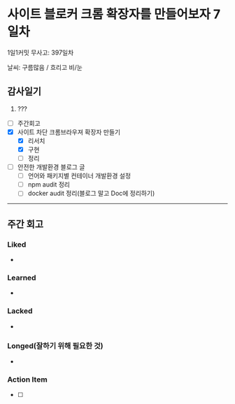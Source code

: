 # 사이트 블로커 크롬 확장자를 만들어보자 7일차

1일1커밋 무사고: 397일차

날씨: 구름많음 / 흐리고 비/눈

## 감사일기

1. ???

- [ ] 주간회고
- [x] 사이트 차단 크롬브라우져 확장자 만들기
  - [x] 리서치
  - [x] 구현
  - [ ] 정리
- [ ] 안전한 개발환경 블로그 글
  - [ ] 언어와 패키지별 컨테이너 개발환경 설정
  - [ ] npm audit 정리
  - [ ] docker audit 정리(블로그 말고 Doc에 정리하기)

---

## 주간 회고

### Liked

-

### Learned

-

### Lacked

-

### Longed(잘하기 위해 필요한 것)

-

### Action Item

- [ ]

